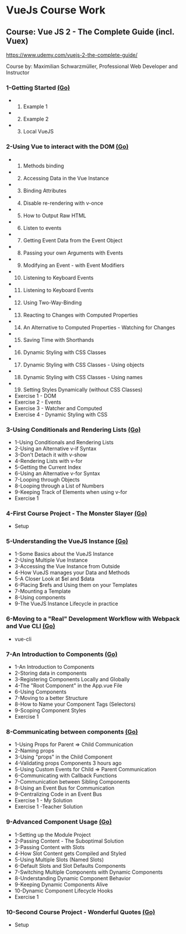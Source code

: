 # VueJs Course Work
## Course: Vue JS 2 - The Complete Guide (incl. Vuex)

https://www.udemy.com/vuejs-2-the-complete-guide/

Course by: Maximilian Schwarzmüller, Professional Web Developer and Instructor


### 1-Getting Started  <a href="https://github.com/pachoyan/VueJsCourse/tree/master/1-Getting%20Started">(Go)</a>

- 1. Example 1 
- 2. Example 2
- 3. Local VueJS


### 2-Using Vue to interact with the DOM <a href="https://github.com/pachoyan/VueJsCourse/tree/master/2-Using%20Vue%20to%20interact%20with%20the%20DOM">(Go)</a>

- 1. Methods binding
- 2. Accessing Data in the Vue Instance
- 3. Binding Attributes
- 4. Disable re-rendering with v-once
- 5. How to Output Raw HTML
- 6. Listen to events
- 7. Getting Event Data from the Event Object
- 8. Passing your own Arguments with Events
- 9. Modifying an Event - with Event Modifiers
- 10. Listening to Keyboard Events
- 11. Listening to Keyboard Events
- 12. Using Two-Way-Binding
- 13. Reacting to Changes with Computed Properties
- 14. An Alternative to Computed Properties - Watching for Changes
- 15. Saving Time with Shorthands
- 16. Dynamic Styling with CSS Classes
- 17. Dynamic Styling with CSS Classes - Using objects
- 18. Dynamic Styling with CSS Classes - Using names
- 19. Setting Styles Dynamically (without CSS Classes)
- Exercise 1 - DOM
- Exercise 2 - Events
- Exercise 3 - Watcher and Computed
- Exercise 4 - Dynamic Styling with CSS

### 3-Using Conditionals and Rendering Lists <a href="https://github.com/pachoyan/VueJsCourse/tree/master/3-Using%20Conditionals%20and%20Rendering%20Lists">(Go)</a>
- 1-Using Conditionals and Rendering Lists
- 2-Using an Alternative v-if Syntax
- 3-Don't Detach it with v-show
- 4-Rendering Lists with v-for
- 5-Getting the Current Index
- 6-Using an Alternative v-for Syntax
- 7-Looping through Objects
- 8-Looping through a List of Numbers
- 9-Keeping Track of Elements when using v-for
- Exercise 1

### 4-First Course Project - The Monster Slayer <a href="https://github.com/pachoyan/VueJsCourse/tree/master/4-First%20Course%20Project%20-%20The%20Monster%20Slayer">(Go)</a>

- Setup

### 5-Understanding the VueJS Instance <a href="https://github.com/pachoyan/VueJsCourse/tree/master/5-Understanding%20the%20VueJS%20Instance">(Go)</a>
 
- 1-Some Basics about the VueJS Instance
- 2-Using Multiple Vue Instance
- 3-Accessing the Vue Instance from Outside
- 4-How VueJS manages your Data and Methods
- 5-A Closer Look at $el and $data
- 6-Placing $refs and Using them on your Templates
- 7-Mounting a Template
- 8-Using components
- 9-The VueJS Instance Lifecycle in practice


### 6-Moving to a "Real" Development Workflow with Webpack and Vue CLI <a href="https://github.com/pachoyan/VueJsCourse/tree/master/6-Moving%20to%20a%20%22Real%22%20Development%20Workflow%20with%20Webpack%20and%20Vue%20CLI">(Go)</a>

- vue-cli

### 7-An Introduction to Components <a href="https://github.com/pachoyan/VueJsCourse/tree/master/7-An%20Introduction%20to%20Components">(Go)</a>

- 1-An Introduction to Components
- 2-Storing data in components
- 3-Registering Components Locally and Globally
- 4-The "Root Component" in the App.vue File
- 6-Using Components
- 7-Moving to a better Structure
- 8-How to Name your Component Tags (Selectors)
- 9-Scoping Component Styles
- Exercise 1

### 8-Communicating between components <a href="https://github.com/pachoyan/VueJsCourse/tree/master/8-Communicating%20between%20components">(Go)</a>

- 1-Using Props for Parent => Child Communication
- 2-Naming props
- 3-Using "props" in the Child Component
- 4-Validating props	Components	3 hours ago
- 5-Using Custom Events for Child => Parent Communication
- 6-Communicating with Callback Functions
- 7-Communication between Sibling Components
- 8-Using an Event Bus for Communication
- 9-Centralizing Code in an Event Bus
- Exercise 1 - My Solution
- Exercise 1 -Teacher Solution

### 9-Advanced Component Usage <a href="https://github.com/pachoyan/VueJsCourse/tree/master/9-Advanced%20Component%20Usage">(Go)</a>

- 1-Setting up the Module Project
- 2-Passing Content - The Suboptimal Solution
- 3-Passing Content with Slots
- 4-How Slot Content gets Compiled and Styled
- 5-Using Multiple Slots (Named Slots)
- 6-Default Slots and Slot Defaults	Components
- 7-Switching Multiple Components with Dynamic Components
- 8-Understanding Dynamic Component Behavior
- 9-Keeping Dynamic Components Alive
- 10-Dynamic Component Lifecycle Hooks
- Exercise 1

### 10-Second Course Project - Wonderful Quotes <a href="https://github.com/pachoyan/VueJsCourse/tree/master/10-Second%20Course%20Project%20-%20Wonderful%20Quotes">(Go)</a>

- Setup

